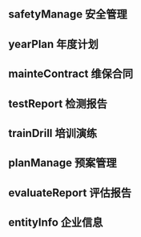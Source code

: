## safetyManage 安全管理 ##

## yearPlan 年度计划 ##

## mainteContract 维保合同 ##

## testReport 检测报告 ##

## trainDrill 培训演练 ##

## planManage 预案管理 ##

## evaluateReport 评估报告 ##

## entityInfo 企业信息 ##